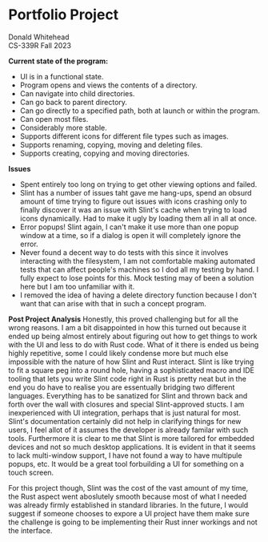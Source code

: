 # Portfolio Project 

Donald Whitehead  
CS-339R Fall 2023  

**Current state of the program:**  
  - UI is in a functional state.  
  - Program opens and views the contents of a directory.  
  - Can navigate into child directories.  
  - Can go back to parent directory.  
  - Can go directly to a specified path, both at launch or within the program.  
  - Can open most files.  
  - Considerably more stable.  
  - Supports different icons for different file types such as images.  
  - Supports renaming, copying, moving and deleting files.
  - Supports creating, copying and moving directories.


**Issues**   
  - Spent entirely too long on trying to get other viewing options and failed.  
  - Slint has a number of issues taht gave me hang-ups, spend an obsurd amount of time trying to figure out issues with icons crashing only to finally discover it was an issue with Slint's cache when trying to load icons dynamically. Had to make it ugly by loading them all in all at once.  
  - Error popups! Slint again, I can't make it use more than one popup window at a time, so if a dialog is open it will completely ignore the error.  
  - Never found a decent way to do tests with this since it involves interacting with the filesystem, I am not comfortable making automated tests that can affect people's machines so I dod all my testing by hand. I fully expect to lose points for this. Mock testing may of been a solution here but I am too unfamiliar with it.  
  - I removed the idea of having a delete directory function because I don't want that can arise with that in such a concept program.  

**Post Project Analysis** 
Honestly, this proved challenging but for all the wrong reasons. I am a bit disappointed in how this turned out because it ended up being almost entirely about figuring out how to get things to work with the UI and less to do with Rust code. What of it there is ended us being highly repetitive, some I could likely condense more but much else impossible with the nature of how Slint and Rust interact. Slint is like trying to fit a square peg into a round hole, having a sophisticated macro and IDE tooling that lets you write Slint code right in Rust is pretty neat but in the end you do have to realise you are essentually bridging two different languages. Everything has to be sanatized for Slint and thrown back and forth over the wall with closures and special Slint-approved stucts. I am inexperienced with UI integration, perhaps that is just natural for most. Slint's documentation certainly did not help in clarifying things for new users, I feel allot of it assumes the developer is already familar with such tools. Furthermore it is clear to me that Slint is more tailored for embedded devices and not so much desktop applications. It is evident in that it seems to lack multi-window support, I have not found a way to have multipule popups, etc. It would be a great tool forbuilding a UI for something on a touch screen. 

For this project though, Slint was the cost of the vast amount of my time, the Rust aspect went aboslutely smooth because most of what I needed was already firmly established in standard libraries. In the future, I would suggest if someone chooses to expore a UI project have them make sure the challenge is going to be implementing their Rust inner workings and not the interface.  